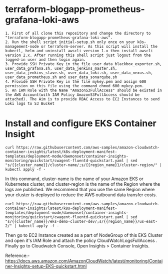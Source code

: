 # terraform-blogapp-prometheus-grafana-loki-aws
```
1. First of all clone this repository and change the directory to "terraform-blogapp-prometheus-grafana-loki-aws".
2. Run the shell script initial-setup.sh only once on your k8s-management-node or terraform-server. As this script will install the kubectl, helm and uninstall awscli version 1.x then install awscli version 2.x. After running this shell script just logout from the logged-in user and then login again.
3. Provide SSH Private Key in the file user_data_blackbox_exporter.sh, user_data_grafana.sh, user_data_jenkins_master.sh, user_data_jenkins_slave.sh, user_data_loki.sh, user_data_nexus.sh, user_data_prometheus.sh and user_data_sonarqube.sh
4. Provide SSH Private Key in the file mykey.pem and assign 600 permission on this file using the command chmod 600 mykey.pem.
5. An IAM Role with the Name "AmazonS3FullAccess" should be existed in the AWS Account(with IAM Policy AmazonS3FullAccess should be attached). The Aim is to provide RBAC Access to EC2 Instances to send Loki logs to S3 Bucket
```

# Install and configure EKS Container Insight 
```
curl https://raw.githubusercontent.com/aws-samples/amazon-cloudwatch-container-insights/latest/k8s-deployment-manifest-templates/deployment-mode/daemonset/container-insights-monitoring/quickstart/cwagent-fluentd-quickstart.yaml | sed "s/{{cluster_name}}/cluster-name/;s/{{region_name}}/cluster-region/" | kubectl apply -f -
```

In this command, cluster-name is the name of your Amazon EKS or Kubernetes cluster, and cluster-region is the name of the Region where the logs are published. We recommend that you use the same Region where your cluster is deployed to reduce the AWS outbound data transfer costs.

```
curl https://raw.githubusercontent.com/aws-samples/amazon-cloudwatch-container-insights/latest/k8s-deployment-manifest-templates/deployment-mode/daemonset/container-insights-monitoring/quickstart/cwagent-fluentd-quickstart.yaml | sed "s/{{cluster_name}}/eks-demo-cluster-dev/;s/{{region_name}}/us-east-2/" | kubectl apply -f -
```

Then go to EC2 Instance created as a part of NodeGroup of this EKS Cluster and open it's IAM Role and attach the policy CloudWatchLogsFullAccess . Finally go to Cloudwatch Console, Open Insights > Container Insights. 



Reference:- https://docs.aws.amazon.com/AmazonCloudWatch/latest/monitoring/Container-Insights-setup-EKS-quickstart.html
